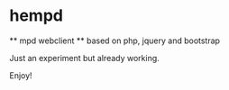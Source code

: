 hempd
=====

** mpd webclient
** based on php, jquery and bootstrap

Just an experiment but already working.

Enjoy!
